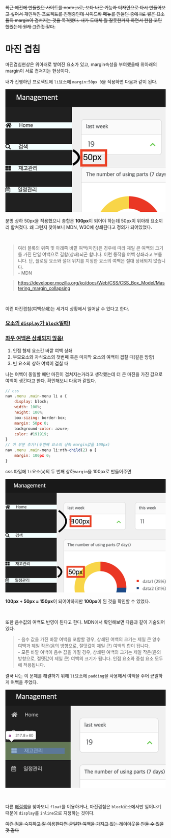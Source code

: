 ~~최근 예전에 만들었던 사이트를 node js로, 보다 나은 기능과 디자인으로 다시 만들어보고 싶어서 개인적인 프로젝트를 진행중인데 사이드바 메뉴를 만들던 중에 li로 쌓은 요소들의 margin이 겹쳐지는 것을 목격했다. 내가 도대체 뭘 잘못한거지 하면서 한참 고민했었는데 원래 그런것 같다.~~


# 마진 겹침

마진겹침현상은 위아래로 쌓여진 요소가 있고, margin속성을 부여했을때 위아래의 margin이 서로 겹쳐지는 현상이다. 

내가 진행하던 프로젝트에 `li`요소에 `margin:50px 0`을 적용하면 다음과 같이 된다. 

![margin](./img/margin1.png)  

분명 상하 50px을 적용했으니 총합은 **100px**이 되어야 하는데 50px이 위아래 요소끼리 합쳐졌다. 왜 그런지 찾아보니 MDN, W3C에 상쇄된다고 정의가 되어있었다.

<br>

> 여러 블록의 위쪽 및 아래쪽 바깥 여백(마진)은 경우에 따라 제일 큰 여백의 크기를 가진 단일 여백으로 결합(상쇄)되곤 합니다. 이런 동작을 여백 상쇄라고 부릅니다. 단, 플로팅 요소와 절대 위치를 지정한 요소의 여백은 절대 상쇄되지 않습니다.  
\- MDN

> <a>https://developer.mozilla.org/ko/docs/Web/CSS/CSS_Box_Model/Mastering_margin_collapsing

<br>

이런 마진겹침(여백상쇄)는 세가지 상황에서 일어날 수 있다고 한다.  
### <u>요소의 `display`가 `block`일때!</u>
### <u>좌우 여백은 상쇄되지 않음!</u>
1. 인접 형제 요소간 바깥 여백 상쇄
2. 부모요소와 자식요소의 첫번째 혹은 마지막 요소의 여백이 겹칠 때(같은 방향)
3. 빈 요소의 상하 여백이 겹칠 때



나는 여백이 동일할 때만 마진이 겹쳐지는거라고 생각했는데 더 큰 마진을 가진 값으로 여백이 생긴다고 한다. 확인해보니 다음과 같았다.

```javascript
// css
nav .menu .main-menu li a {
    display: block;
    width: 100%;
    height: 100%;
    box-sizing: border-box;
    margin: 50px 0;
    background-color: azure;
    color: #191919;
}
// 이 부분 추가!(두번째 요소의 상하 margin값을 100px)
nav .menu .main-menu li:nth-child(2) a {
    margin: 100px 0;
}
```

css 파일에 `li`요소(`a`)의 두 번째 상하`margin`을 100px로 만들어주면

![margin2](./img/margin2.png)  

**100px + 50px = 150px**이 되어야하지만 **100px**이 된 것을 확인할 수 있었다.

<br>

또한 음수값의 여백도 반영이 된다고 한다. MDN에서 확인해보면 다음과 같이 기술되어 있다.

> \- 음수 값을 가진 바깥 여백을 포함할 경우, 상쇄된 여백의 크기는 제일 큰 양수 여백과 제일 작은(음의 방향으로, 절댓값이 제일 큰) 여백의 합이 됩니다.  
\- 모든 바깥 여백이 음수 값을 가질 경우, 상쇄된 여백의 크기는 제일 작은(음의 방향으로, 절댓값이 제일 큰) 여백의 크기가 됩니다. 인접 요소와 중첩 요소 모두에 적용됩니다.

결국 나는 이 문제를 해결하기 위해 `li`요소에 `padding`을 사용해서 여백을 주어 균일하게 여백을 주었다.

![padding](./img/padding.png)

<br>

다른 <u>해결책</u>을 찾아보니 `float`를 이용하거나, 마진겹침은 `block`요소에서만 일어나기 때문에 `display`를 `inline`으로 지정하는 것이다.

~~이런 점을 숙지하고 잘 이용한다면 균일한 여백을 가지고 있는 레이아웃을 만들 수 있을 것 같다~~





